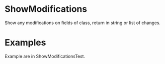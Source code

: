 # ShowModifications
Show any modifications on fields of class, return in string or list of changes.

# Examples
Example are in ShowModificationsTest.
